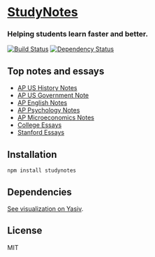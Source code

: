 # [StudyNotes](http://studynotes.org)
### Helping students learn faster and better.

[![Build Status](https://travis-ci.org/feross/StudyNotes.png?branch=master)](https://travis-ci.org/feross/StudyNotes)
[![Dependency Status](https://david-dm.org/feross/StudyNotes.png)](https://david-dm.org/feross/StudyNotes)

## Top notes and essays

- [AP US History Notes](http://www.apstudynotes.org/us-history/)
- [AP US Government Note](http://www.apstudynotes.org/us-government/)
- [AP English Notes](http://www.apstudynotes.org/english/)
- [AP Psychology Notes](http://www.apstudynotes.org/psychology/)
- [AP Microeconomics Notes](http://www.apstudynotes.org/microeconomics/)
- [College Essays](http://www.apstudynotes.org/colleges/essays/)
- [Stanford Essays](http://www.apstudynotes.org/stanford/)

## Installation

`npm install studynotes`

## Dependencies

[See visualization on Yasiv](http://www.yasiv.com/npm#view/studynotes).

## License

MIT